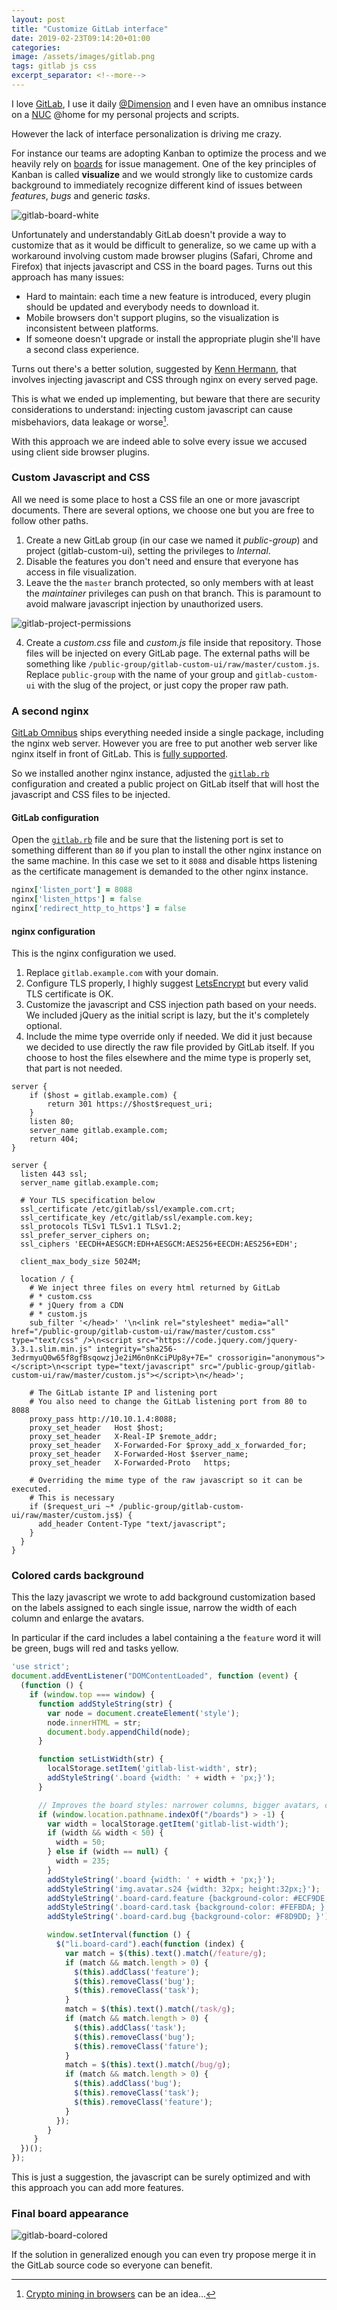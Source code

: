 ```yaml
---
layout: post
title: "Customize GitLab interface"
date: 2019-02-23T09:14:20+01:00
categories:
image: /assets/images/gitlab.png
tags: gitlab js css
excerpt_separator: <!--more-->
---
```


I love [GitLab](https://gitlab.org), I use it daily [@Dimension](https://dimension.it) and I even have an omnibus instance on a [NUC](https://www.intel.com/content/www/us/en/products/boards-kits/nuc.html) @home for my personal projects and scripts.

However the lack of interface personalization is driving me crazy.

For instance our teams are adopting Kanban to optimize the process and we heavily rely on [boards](https://about.gitlab.com/product/issueboard/) for issue management. One of the key principles of Kanban is called **visualize** and we would strongly like to customize cards background to immediately recognize different kind of issues between _features_, _bugs_ and generic _tasks_.

<!--more-->

![gitlab-board-white](/assets/images/gitlab/board-white.png#center100r)

Unfortunately and understandably GitLab doesn't provide a way to customize that as it would be difficult to generalize, so we came up with a workaround involving custom made browser plugins (Safari, Chrome and Firefox) that injects javascript and CSS in the board pages. Turns out this approach has many issues:

- Hard to maintain: each time a new feature is introduced, every plugin should be updated and everybody needs to download it.
- Mobile browsers don't support plugins, so the visualization is inconsistent between platforms.
- If someone doesn't upgrade or install the appropriate plugin she'll have a second class experience.

Turns out there's a better solution, suggested by [Kenn Hermann](https://gitlab.com/gitlab-org/gitlab-ce/issues/15635#note_15111380), that involves injecting javascript and CSS through nginx on every served page.

This is what we ended up implementing, but beware that there are security considerations to understand: injecting custom javascript can cause misbehaviors, data leakage or worse[^1].

With this approach we are indeed able to solve every issue we accused using client side browser plugins.

### Custom Javascript and CSS

All we need is some place to host a CSS file an one or more javascript documents.
There are several options, we choose one but you are free to follow other paths.

1. Create a new GitLab group (in our case we named it _public-group_) and project (gitlab-custom-ui), setting the privileges to _Internal_.
2. Disable the features you don't need and ensure that everyone has access in file visualization.
3. Leave the the `master` branch protected, so only members with at least the _maintainer_ privileges can push on that branch. This is paramount to avoid malware javascript injection by unauthorized users.

![gitlab-project-permissions](/assets/images/gitlab-project-permissions.jpeg#center400)

4. Create a _custom.css_ file and _custom.js_ file inside that repository. Those files will be injected on every GitLab page. The external paths will be something like `/public-group/gitlab-custom-ui/raw/master/custom.js`. Replace `public-group` with the name of your group and `gitlab-custom-ui` with the slug of the project, or just copy the proper raw path.

### A second nginx

[GitLab Omnibus](https://docs.gitlab.com/omnibus/) ships everything needed inside a single package, including the nginx web server. However you are free to put another web server like nginx itself in front of GitLab. This is [fully supported](https://docs.gitlab.com/omnibus/settings/nginx.html#using-a-non-bundled-web-server).

So we installed another nginx instance, adjusted the [`gitlab.rb`](https://docs.gitlab.com/omnibus/settings/configuration.html) configuration and created a public project on GitLab itself that will host the javascript and CSS files to be injected.

#### GitLab configuration

Open the [`gitlab.rb`](https://docs.gitlab.com/omnibus/settings/configuration.html) file and be sure that the listening port is set to something different than `80` if you plan to install the other nginx instance on the same machine. In this case we set to it `8088` and disable https listening as the certificate management is demanded to the other nginx instance.

```ruby
nginx['listen_port'] = 8088
nginx['listen_https'] = false
nginx['redirect_http_to_https'] = false
```

#### nginx configuration

This is the nginx configuration we used.

1. Replace `gitlab.example.com` with your domain.
2. Configure TLS properly, I highly suggest [LetsEncrypt](https://letsencrypt.org) but every valid TLS certificate is OK.
3. Customize the javascript and CSS injection path based on your needs. We included jQuery as the initial script is lazy, but the it's completely optional.
4. Include the mime type override only if needed. We did it just because we decided to use directly the raw file provided by GitLab itself. If you choose to host the files elsewhere and the mime type is properly set, that part is not needed.

```nginx
server {
    if ($host = gitlab.example.com) {
        return 301 https://$host$request_uri;
    }
    listen 80;
    server_name gitlab.example.com;
    return 404;
}

server {
  listen 443 ssl;
  server_name gitlab.example.com;

  # Your TLS specification below
  ssl_certificate /etc/gitlab/ssl/example.com.crt;
  ssl_certificate_key /etc/gitlab/ssl/example.com.key;
  ssl_protocols TLSv1 TLSv1.1 TLSv1.2;
  ssl_prefer_server_ciphers on;
  ssl_ciphers 'EECDH+AESGCM:EDH+AESGCM:AES256+EECDH:AES256+EDH';

  client_max_body_size 5024M;

  location / {
    # We inject three files on every html returned by GitLab
    # * custom.css
    # * jQuery from a CDN
    # * custom.js
    sub_filter '</head>' '\n<link rel="stylesheet" media="all" href="/public-group/gitlab-custom-ui/raw/master/custom.css" type="text/css" />\n<script src="https://code.jquery.com/jquery-3.3.1.slim.min.js" integrity="sha256-3edrmyuQ0w65f8gfBsqowzjJe2iM6n0nKciPUp8y+7E=" crossorigin="anonymous"></script>\n<script type="text/javascript" src="/public-group/gitlab-custom-ui/raw/master/custom.js"></script>\n</head>';

    # The GitLab istante IP and listening port
    # You also need to change the GitLab listening port from 80 to 8088
    proxy_pass http://10.10.1.4:8088;
    proxy_set_header   Host $host;
    proxy_set_header   X-Real-IP $remote_addr;
    proxy_set_header   X-Forwarded-For $proxy_add_x_forwarded_for;
    proxy_set_header   X-Forwarded-Host $server_name;
    proxy_set_header   X-Forwarded-Proto   https;

    # Overriding the mime type of the raw javascript so it can be executed.
    # This is necessary
    if ($request_uri ~* /public-group/gitlab-custom-ui/raw/master/custom.js$) {
      add_header Content-Type "text/javascript";
    }
  }
}
```

### Colored cards background

This the lazy javascript we wrote to add background customization based on the labels assigned to each single issue, narrow the width of each column and enlarge the avatars.

In particular if the card includes a label containing a the `feature` word it will be green, bugs will red and tasks yellow.

```js
'use strict';
document.addEventListener("DOMContentLoaded", function (event) {
  (function () {
    if (window.top === window) {
      function addStyleString(str) {
        var node = document.createElement('style');
        node.innerHTML = str;
        document.body.appendChild(node);
      }

      function setListWidth(str) {
        localStorage.setItem('gitlab-list-width', str);
        addStyleString('.board {width: ' + width + 'px;}');
      }

      // Improves the board styles: narrower columns, bigger avatars, colored cards.
      if (window.location.pathname.indexOf("/boards") > -1) {
        var width = localStorage.getItem('gitlab-list-width');
        if (width && width < 50) {
          width = 50;
        } else if (width == null) {
          width = 235;
        }
        addStyleString('.board {width: ' + width + 'px;}');
        addStyleString('img.avatar.s24 {width: 32px; height:32px;}');
        addStyleString('.board-card.feature {background-color: #ECF9DE; }');
        addStyleString('.board-card.task {background-color: #FEFBDA; }');
        addStyleString('.board-card.bug {background-color: #F8D9DD; }');

        window.setInterval(function () {
          $("li.board-card").each(function (index) {
            var match = $(this).text().match(/feature/g);
            if (match && match.length > 0) {
              $(this).addClass('feature');
              $(this).removeClass('bug');
              $(this).removeClass('task');
            }
            match = $(this).text().match(/task/g);
            if (match && match.length > 0) {
              $(this).addClass('task');
              $(this).removeClass('bug');
              $(this).removeClass('fature');
            }
            match = $(this).text().match(/bug/g);
            if (match && match.length > 0) {
              $(this).addClass('bug');
              $(this).removeClass('task');
              $(this).removeClass('feature');
            }
          });
        }
     }
  })();
});
```

This is just a suggestion, the javascript can be surely optimized and with this approach you can add more features.

### Final board appearance

![gitlab-board-colored](/assets/images/gitlab/board-colored.png#center100r)

If the solution in generalized enough you can even try propose merge it in the GitLab source code so everyone can benefit.

[^1]: [Crypto mining in browsers](https://thenextweb.com/hardfork/2018/08/14/coinhive-mining-monero-profits/) can be an idea...
